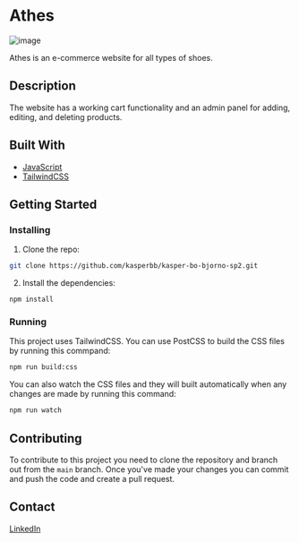 # Athes

![image](https://i.imgur.com/6rHyPjq.jpeg)

Athes is an e-commerce website for all types of shoes.

## Description

The website has a working cart functionality and an admin panel for adding, editing, and deleting products.

## Built With

- [JavaScript](https://www.javascript.com/)
- [TailwindCSS](https://tailwindcss.com/)

## Getting Started

### Installing

1. Clone the repo:

```bash
git clone https://github.com/kasperbb/kasper-bo-bjorno-sp2.git
```

2. Install the dependencies:

```
npm install
```

### Running

This project uses TailwindCSS. You can use PostCSS to build the CSS files by running this commpand:

```bash
npm run build:css
```

You can also watch the CSS files and they will built automatically when any changes are made by running this command:

```bash
npm run watch
```

## Contributing

To contribute to this project you need to clone the repository and branch out from the `main` branch. Once you've made your changes you can commit and push the code and create a pull request.

## Contact

[LinkedIn](https://www.linkedin.com/in/kasperbb/)
